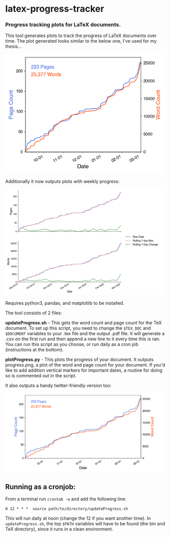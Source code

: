 # latex-progress-tracker
### Progress tracking plots for LaTeX documents.

This tool generates plots to track the progress of LaTeX documents over time. The plot generated looks similar to the below one, I've used for my thesis...

![Combined Progress Plot](examples/progress.png)

Additionally it now outputs plots with weekly progress:

![Time Delta Plot](examples/delta_plots.png)

Requires python3, pandas, and matplotlib to be installed.

The tool consists of 2 files:

**updateProgress.sh** - This gets the word count and page count for the TeX document. To set up this script, you need to change the ```$TEX_DOC``` and ```$DOCUMENT``` variables to your .tex file and the output .pdf file. It will generate a .csv on the first run and then append a new line to it every time this is ran. You can run this script as you choose, or run daily as a cron job (instructions at the bottom).

**plotProgress.py** - This plots the progress of your document. It outputs progress.png, a plot of the word and page count for your document. If you'd like to add addition vertical markers for important dates, a routine for doing so is commented out in the script.

It also outputs a handy twitter-friendly version too:

![Twitter Friendly Version](examples/progress_twitter.png)


## Running as a cronjob:

From a terminal run ```crontab -e``` and add the following line:

```
0 12 * * *  source path/to/directory/updateProgress.sh
```

This will run daily at noon (change the 12 if you want another time). In ```updateProgress.sh```, the top ```$PATH``` variables will have to be found (the bin and TeX directory), since it runs in a clean environment. 

